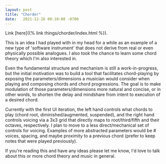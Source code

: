 ```yaml
---
layout: post
title: "Chorder"
date:   2021-12-26 00:10:00 -0700
---
```


Link [here]({% link things/chorder/index.html %}).

This is an idea I had played with in my head for a while as an example of a new
type of 'software instrument' that does not derive from real or even physically
possible analogues. I also took the chance to learn some chord theory which I'm
also interested in.

Even the fundamental structure and mechanism is still a work-in-progress, but
the initial motivation was to build a tool that facilitates chord-playing by
exposing the parameters/dimensions a musician would consider when playing and
composing chords and chord progressions. The goal is to make modulation of those
parameters/dimensions more natural and concise, or in other words, to shorten
the delay and mindshare from intent to execution of a desired chord.

Currently with the first UI iteration, the left hand controls what chords to
play (chord root, diminished/augmented, suspended), and the right hand controls
voicing via a 3x3 grid that directly maps to root/third/fifth and their octaves,
respectively. I plan to move to a less direct/mechanical set of controls for
voicing. Examples of more abstracted parameters would be # voices, spacing, and
maybe proximity to a previous chord (prefer to keep notes that were played
previously).

If you're reading this and have any ideas please let me know, I'd love to talk
about this or more chord theory and music in general.

